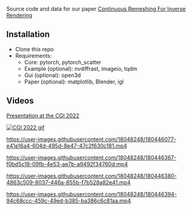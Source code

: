 Source code and data for our paper [Continuous Remeshing For Inverse Rendering](https://onlinelibrary.wiley.com/doi/10.1002/cav.2101)

## Installation
- Clone this repo
- Requirements:
  - Core: pytorch, pytorch_scatter
  - Example (optional): nvdiffrast, imageio, tqdm
  - Gui (optional): open3d
  - Paper (optional): matplotlib, Blender, igl
  
## Videos
[Presentation at the CGI 2022](https://www.youtube.com/watch?v=-8GSxJ-iv7E)

[![CGI 2022 gif](https://user-images.githubusercontent.com/18048248/191042162-1da4578a-5684-4249-a886-bbabff595140.gif)](https://www.youtube.com/watch?v=-8GSxJ-iv7E)

https://user-images.githubusercontent.com/18048248/180446077-e41e16a4-604d-495d-8e47-47c2f630c181.mp4

https://user-images.githubusercontent.com/18048248/180446367-f0bd5c18-09fb-4e53-ae7b-a9492f34760d.mp4

https://user-images.githubusercontent.com/18048248/180446380-4863c509-8037-446a-855b-f7b528a82e41.mp4

https://user-images.githubusercontent.com/18048248/180446394-94c68ccc-459c-49ed-b385-ba386c6c81aa.mp4

